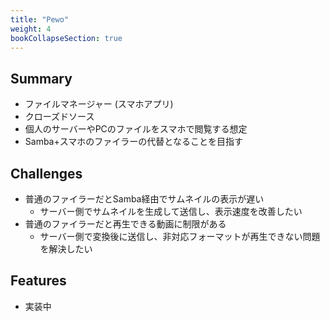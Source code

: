 ```yaml
---
title: "Pewo"
weight: 4
bookCollapseSection: true
---
```


## Summary

- ファイルマネージャー (スマホアプリ)
- クローズドソース
- 個人のサーバーやPCのファイルをスマホで閲覧する想定
- Samba+スマホのファイラーの代替となることを目指す

## Challenges

- 普通のファイラーだとSamba経由でサムネイルの表示が遅い
  - サーバー側でサムネイルを生成して送信し、表示速度を改善したい
- 普通のファイラーだと再生できる動画に制限がある
  - サーバー側で変換後に送信し、非対応フォーマットが再生できない問題を解決したい

## Features

- 実装中

